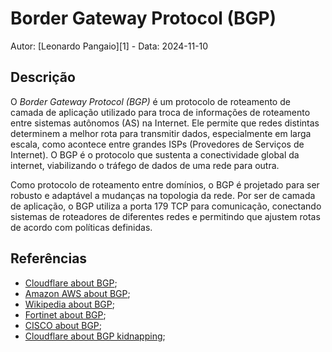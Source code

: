 # Border Gateway Protocol (BGP)

Autor: [Leonardo Pangaio][1] - Data: 2024-11-10

## Descrição

O *Border Gateway Protocol (BGP)* é um protocolo de roteamento de camada de aplicação utilizado para troca de informações de roteamento entre sistemas autônomos (AS) na Internet. Ele permite que redes distintas determinem a melhor rota para transmitir dados, especialmente em larga escala, como acontece entre grandes ISPs (Provedores de Serviços de Internet). O BGP é o protocolo que sustenta a conectividade global da internet, viabilizando o tráfego de dados de uma rede para outra.

Como protocolo de roteamento entre domínios, o BGP é projetado para ser robusto e adaptável a mudanças na topologia da rede. Por ser de camada de aplicação, o BGP utiliza a porta 179 TCP para comunicação, conectando sistemas de roteadores de diferentes redes e permitindo que ajustem rotas de acordo com políticas definidas.

## Referências

- [Cloudflare about BGP](https://www.cloudflare.com/pt-br/learning/security/glossary/what-is-bgp/);
- [Amazon AWS about BGP](https://aws.amazon.com/pt/what-is/border-gateway-protocol/);
- [Wikipedia about BGP](https://pt.wikipedia.org/wiki/Border_Gateway_Protocol);
- [Fortinet about BGP](https://www.fortinet.com/br/resources/cyberglossary/bgp-border-gateway-protocol);
- [CISCO about BGP](https://www.cisco.com/c/pt_br/support/docs/ip/border-gateway-protocol-bgp/5441-aggregation.html);
- [Cloudflare about BGP kidnapping](https://www.cloudflare.com/pt-br/learning/security/glossary/bgp-hijacking/);